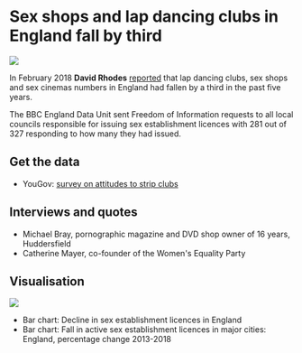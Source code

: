 # Sex shops and lap dancing clubs in England fall by third

![](https://ichef.bbci.co.uk/news/624/cpsprodpb/7818/production/_100044703_chart-sex_licence_130218-2zpwz-nc.png)

In February 2018 **David Rhodes** [reported](http://www.bbc.co.uk/news/uk-england-43043842) that lap dancing clubs, sex shops and sex cinemas numbers in England had fallen by a third in the past five years.

The BBC England Data Unit sent Freedom of Information requests to all local councils responsible for issuing sex establishment licences with 281 out of 327 responding to how many they had issued.

## Get the data

* YouGov: [survey on attitudes to strip clubs](https://yougov.co.uk/news/2015/06/30/strip-club-stag-do/)

## Interviews and quotes

* Michael Bray, pornographic magazine and DVD shop owner of 16 years, Huddersfield
* Catherine Mayer, co-founder of the Women's Equality Party

## Visualisation

![](https://ichef.bbci.co.uk/news/624/cpsprodpb/9F28/production/_100044704_chart-sex_establishments_core_cities_130218-7fzmj-nc.png)

* Bar chart: Decline in sex establishment licences in England
* Bar chart: Fall in active sex establishment licences in major cities: England, percentage change 2013-2018
